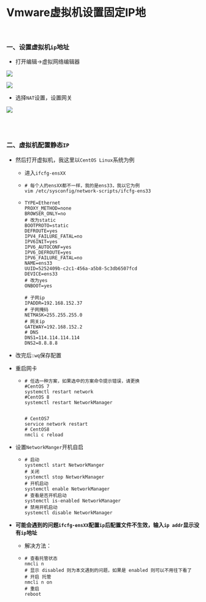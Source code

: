 # Vmware虚拟机设置固定IP地

<br>

### 一、设置虚拟机`ip`地址

- 打开编辑→虚拟网络编辑器

![](https://github.com/Dashan-IZ/DS_Installation/raw/master/Images/VMware-Images/2021-09-19_131631.png)

![](https://github.com/Dashan-IZ/DS_Installation/raw/master/Images/VMware-Images/2021-09-19_132502.png)

- 选择`NAT`设置，设置网关

![](https://github.com/Dashan-IZ/DS_Installation/raw/master/Images/VMware-Images/2021-09-19_134023.png)

<br>

<br>

### 二、虚拟机配置静态`IP`

- 然后打开虚拟机，我这里以`CentOS Linux`系统为例

  - 进入`ifcfg-ensXX`

  - ```shell
    # 每个人的ensXX都不一样，我的是ens33，我以它为例
    vim /etc/sysconfig/network-scripts/ifcfg-ens33
    ```
    
  - ```shell
    TYPE=Ethernet
    PROXY_METHOD=none
    BROWSER_ONLY=no
    # 改为static
    BOOTPROTO=static
    DEFROUTE=yes
    IPV4_FAILURE_FATAL=no
    IPV6INIT=yes
    IPV6_AUTOCONF=yes
    IPV6_DEFROUTE=yes
    IPV6_FAILURE_FATAL=no
    NAME=ens33
    UUID=5252409b-c2c1-456a-a5b8-5c3db6507fcd
    DEVICE=ens33
    # 改为yes
    ONBOOT=yes
    
    # 子网ip
    IPADDR=192.168.152.37
    # 子网掩码
    NETMASK=255.255.255.0
    # 网关ip
    GATEWAY=192.168.152.2
    # DNS
    DNS1=114.114.114.114
    DNS2=8.8.8.8
    ```

- 改完后`:wq`保存配置

- 重启网卡

  - ```shell
    # 任选一种方案，如果选中的方案命令提示错误，请更换
    #CentOS 7
    systemctl restart network
    #CentOS 8
    systemctl restart NetworkManager
    
    
    # CentOS7
    service network restart
    # CentOS8
    nmcli c reload
    ```

- 设置`NetworkManger`开机自启

  - ```shell
    # 启动
    systemctl start NetworkManger
    # 关闭
    systemctl stop NetworkManager
    # 开机启动
    systemctl enable NetworkManager
    # 查看是否开机启动
    systemctl is-enabled NetworkManager
    # 禁用开机启动
    systemctl disable NetworkManager
    ```



- **可能会遇到的问题`ifcfg-ensXX`配置`ip`后配置文件不生效，输入`ip addr`显示没有`ip`地址**

  - 解决方法：

  - ```shell
    # 查看托管状态
    nmcli n
    # 显示 disabled 则为本文遇到的问题，如果是 enabled 则可以不用往下看了
    # 开启 托管
    nmcli n on
    # 重启
    reboot
    ```
